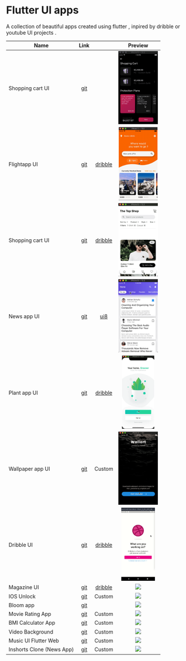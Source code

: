 # Flutter UI apps
A collection of beautiful apps created using flutter , inpired by dribble or youtube UI projects .



| Name             |             Link              |               |                       Preview                        |
| ---------------- | :---------------------------: | :-------------------------------: | :--------------------------------------------------: |
| Shopping cart UI | [git](https://bit.ly/2XFb1Zs) |  | <img src="./media/shopping_cart.gif" height="200" /> |
| Flightapp UI     | [git](https://bit.ly/2XGTsbk) | [dribble](https://bit.ly/30v9YgG) |   <img src="./media/flightapp.gif" height="200" />   |
| Shopping cart UI | [git](https://bit.ly/32q3XmU) | [dribble](https://bit.ly/2Jvys3C) | <img src="./media/shopping_cart2.gif" height="200" /> |
| News app UI      | [git](https://bit.ly/32seFcA) | [ui8](https://bit.ly/2JTdQRZ)     | <img src="./media/news_app.gif" height="200" />      |
| Plant app UI      | [git](https://bit.ly/2LQ4JUC) | [dribble](https://bit.ly/2XMTymH)     | <img src="./media/plant_app.gif" height="200" />      |
| Wallpaper app UI      | [git](https://bit.ly/2qW2bvR) | Custom     | <img src="./media/wallart.gif" height="200" />      |
| Dribble UI | [git](https://bit.ly/2P2eFeF) | [dribble](https://bit.ly/2Lwnuvl) | <img src="./media/dribbble.gif" height="200" /> |
| Magazine UI | [git](https://bit.ly/35eDutB) | [dribble](https://bit.ly/35eabaH) | <img src="./media/magazine.gif" height="200" /> |
| IOS Unlock | [git](https://bit.ly/39rPQQt) | Custom | <img src="./media/ios_unlock.gif" height="200" /> |
| Bloom app | [git](https://bit.ly/2UVtnqQ) | | <img src="./media/bloom.gif" height="200" /> |
| Movie Rating App | [git](https://github.com/imSanjaySoni/Movie-Rating-app-with-flutter-Bloc-patten) | Custom | <img src="https://raw.githubusercontent.com/imSanjaySoni/Movie-Rating-app-with-flutter-Bloc-patten/master/screenshots/1.png" height="200" /> |
| BMI Calculator App| [git](https://github.com/imSanjaySoni/BMI-Calculator-with-flutter) | Custom | <img src="https://raw.githubusercontent.com/imSanjaySoni/BMI-Calculator-with-flutter/master/one.png" height="200" /> |
| Video Background| [git](https://github.com/imSanjaySoni/Intro-Screen-with-Video-Background) | Custom | <img src="https://github.com/imSanjaySoni/Intro-Screen-with-Video-Background/blob/master/screenshots/github_com-video.gif" height="200" /> |
| Music UI Flutter Web| [git](https://github.com/imSanjaySoni/Flutter-web-Music-UI) | Custom | <img src="https://raw.githubusercontent.com/imSanjaySoni/Flutter-web-Music-UI/master/assets/images/Screenshot.png" height="200" /> |
| Inshorts Clone (News App)| [git](https://github.com/imSanjaySoni/Inshorts-Clone-The-News-App) | Custom | <img src="https://github.com/imSanjaySoni/Inshorts-Clone-The-News-App/blob/master/banner.png?raw=true" height="200" /> |





